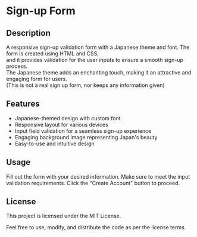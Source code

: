 # Sign-up Form

## Description
A responsive sign-up validation form with a Japanese theme and font. The form is created using HTML and CSS,   
and it provides validation for the user inputs to ensure a smooth sign-up process.   
The Japanese theme adds an enchanting touch, making it an attractive and engaging form for users.  
(This is not a real sign up form, nor keeps any information given)

## Features
<ul>
  <li>Japanese-themed design with custom font</li>
  <li>Responsive layout for various devices</li>
  <li>Input field validation for a seamless sign-up experience</li>
  <li>Engaging background image representing Japan's beauty</li>
  <li>Easy-to-use and intuitive design</li>
</ul>

## Usage 
Fill out the form with your desired information.
Make sure to meet the input validation requirements.
Click the "Create Account" button to proceed.

## License
This project is licensed under the MIT License.

Feel free to use, modify, and distribute the code as per the license terms.